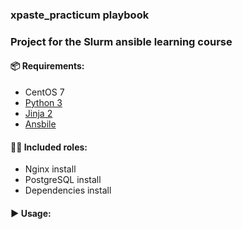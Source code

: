 ### xpaste_practicum playbook

### Project for the Slurm ansible learning course

#### 📦 Requirements:
- CentOS 7
- <a href="https://www.python.org/downloads/">Python 3</a>
- <a href="https://pypi.org/project/Jinja2/">Jinja 2</a>
- <a href="https://docs.ansible.com/ansible/latest/installation_guide/intro_installation.html">Ansbile</a>


#### 🧑‍🏭 Included roles:
 - Nginx install
 - PostgreSQL install 
 - Dependencies install

#### ▶️ Usage:





